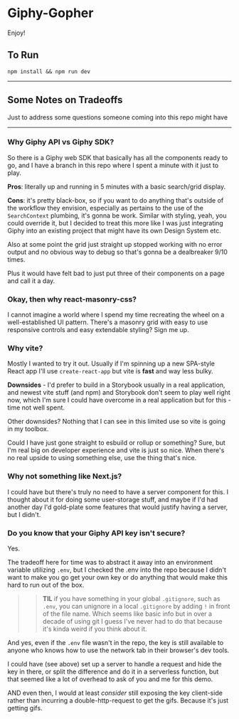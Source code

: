 # Giphy-Gopher

Enjoy!
## To Run

`npm install && npm run dev`

---

## Some Notes on Tradeoffs
Just to address some questions someone coming into this repo might have

---

### Why Giphy API vs Giphy SDK?

So there is a Giphy web SDK that basically has all the components ready to go, and I have a branch in this repo where I spent a minute with it just to play. 

**Pros**: literally up and running in 5 minutes with a basic search/grid display.

**Cons**: it's pretty black-box, so if you want to do anything that's outside of the workflow they envision, especially as pertains to the use of the `SearchContext` plumbing, it's gonna be work. Similar with styling, yeah, you could override it, but I decided to treat this more like I was just integrating Giphy into an existing project that might have its own Design System etc.

Also at some point the grid just straight up stopped working with no error output and no obvious way to debug so that's gonna be a dealbreaker 9/10 times.

Plus it would have felt bad to just put three of their components on a page and call it a day.

### Okay, then why react-masonry-css?

I cannot imagine a world where I spend my time recreating the wheel on a well-established UI pattern. There's a masonry grid with easy to use responsive controls and easy extendable styling? Sign me up.

### Why vite?

Mostly I wanted to try it out. Usually if I'm spinning up a new SPA-style React app I'll use `create-react-app` but vite is __fast__ and way less bulky.

**Downsides** - I'd prefer to build in a Storybook usually in a real application, and newest vite stuff (and npm) and Storybook don't seem to play well right now, which I'm sure I could have overcome in a real application but for this - time not well spent.

Other downsides? Nothing that I can see in this limited use so vite is going in my toolbox.

Could I have just gone straight to esbuild or rollup or something? Sure, but I'm real big on developer experience and vite is just so nice. When there's no real upside to using something else, use the thing that's nice.

### Why not something like Next.js?

I could have but there's truly no need to have a server component for this. I thought about it for doing some user-storage stuff, and maybe if I'd had another day I'd gold-plate some features that would justify having a server, but I didn't.

### Do you know that your Giphy API key isn't secure?

Yes.

The tradeoff here for time was to abstract it away into an environment variable utilizing `.env`, but I checked the .env into the repo because I didn't want to make you go get your own key or do anything that would make this hard to run out of the box.

>>**TIL** if you have something in your global `.gitignore`, such as `.env`, you can unignore in a local `.gitignore` by adding `!` in front of the file name. Which seems like basic info but in over a decade of using git I guess I've never had to do that because it's kinda weird if you think about it.

And yes, even if the `.env` file wasn't in the repo, the key is still available to anyone who knows how to use the network tab in their browser's dev tools.

I could have (see above) set up a server to handle a request and hide the key in there, or split the difference and do it in a serverless function, but that seemed like a lot of overhead to ask of you and me for this demo. 

AND even then, I would at least *consider* still exposing the key client-side rather than incurring a double-http-request to get the gifs. Because it's just getting gifs.
